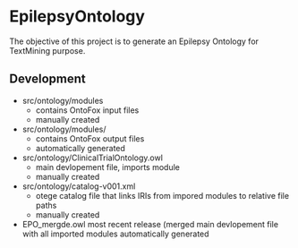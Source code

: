 # EpilepsyOntology

The objective of this project is to generate an Epilepsy Ontology for TextMining purpose.

## Development
- src/ontology/modules
    - contains OntoFox input files
    - manually created
- src/ontology/modules/
    - contains OntoFox output files
    - automatically generated
- src/ontology/ClinicalTrialOntology.owl
    - main devlopement file, imports module
    - manually created
- src/ontology/catalog-v001.xml
     - otege catalog file that links IRIs from impored modules to relative file paths
     - manually created
- EPO_mergde.owl
most recent release (merged main devlopement file with all imported modules
automatically generated
